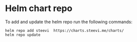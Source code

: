 # Helm chart repo

To add and update the helm repo run the following commands:

```
helm repo add steevi  https://charts.steevi.me/charts/
helm repo update
```
